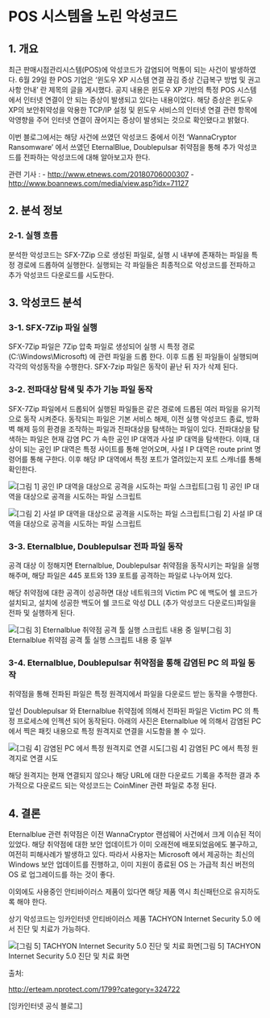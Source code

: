 # POS 시스템을 노린 악성코드

 

## 1. 개요

최근 판매시점관리시스템(POS)에 악성코드가 감염되어 먹통이 되는 사건이 발생하였다. 6월 29일 한 POS 기업은 ‘윈도우 XP 시스템 연결 끊김 증상 긴급복구 방법 및 권고사항 안내’ 란 제목의 글을 게시했다. 공지 내용은 윈도우 XP 기반의 특정 POS 시스템에서 인터넷 연결이 안 되는 증상이 발생되고 있다는 내용이었다. 해당 증상은 윈도우 XP의 보안취약성을 악용한 TCP/IP 설정 및 윈도우 서비스의 인터넷 연결 관련 항목에 악영향을 주어 인터넷 연결이 끊어지는 증상이 발생되는 것으로 확인됐다고 밝혔다.

 

이번 블로그에서는 해당 사건에 쓰였던 악성코드 중에서 이전 ‘WannaCryptor Ransomware’ 에서 쓰였던 EternalBlue, Doublepulsar 취약점을 통해 추가 악성코드를 전파하는 악성코드에 대해 알아보고자 한다.

 

관련 기사 : 
\- <http://www.etnews.com/20180706000307>
\- <http://www.boannews.com/media/view.asp?idx=71127>

 

 

 

## 2. 분석 정보

### 2-1. 실행 흐름

분석한 악성코드는 SFX-7Zip 으로 생성된 파일로, 실행 시 내부에 존재하는 파일을 특정 경로에 드롭하여 실행한다. 실행되는 각 파일들은 최종적으로 악성코드를 전파하고 추가 악성코드 다운로드를 시도한다.

 

 

 

## 3. 악성코드 분석

### 3-1. SFX-7Zip 파일 실행

SFX-7Zip 파일은 7Zip 압축 파일로 생성되어 실행 시 특정 경로(C:\Windows\Microsoft) 에 관련 파일을 드롭 한다. 이후 드롭 된 파일들이 실행되며 각각의 악성동작을 수행한다. SFX-7zip 파일은 동작이 끝난 뒤 자가 삭제 된다.

 

### 3-2. 전파대상 탐색 및 추가 기능 파일 동작

SFX-7Zip 파일에서 드롭되어 실행된 파일들은 같은 경로에 드롭된 여러 파일을 유기적으로 동작 시켜준다. 동작되는 파일은 기본 서비스 해제, 이전 실행 악성코드 종료, 방화벽 해제 등의 환경을 조작하는 파일과 전파대상을 탐색하는 파일이 있다.
전파대상을 탐색하는 파일은 현재 감염 PC 가 속한 공인 IP 대역과 사설 IP 대역을 탐색한다. 이때, 대상이 되는 공인 IP 대역은 특정 사이트를 통해 얻어오며, 사설 I P 대역은 route print 명령어를 통해 구한다. 이후 해당 IP 대역에서 특정 포트가 열려있는지 포트 스캐너를 통해 확인한다.

 

 

![[그림 1] 공인 IP 대역을 대상으로 공격을 시도하는 파일 스크립트](https://t1.daumcdn.net/cfile/tistory/995C1A375B61156115)[그림 1] 공인 IP 대역을 대상으로 공격을 시도하는 파일 스크립트

 

 

 

![[그림 2] 사설 IP 대역을 대상으로 공격을 시도하는 파일 스크립트](https://t1.daumcdn.net/cfile/tistory/99A67C375B61156211)[그림 2] 사설 IP 대역을 대상으로 공격을 시도하는 파일 스크립트

 

 

 

### 3-3. Eternalblue, Doublepulsar 전파 파일 동작

공격 대상 이 정해지면 Eternalblue, Doublepulsar 취약점을 동작시키는 파일을 실행해주며, 해당 파일은 445 포트와 139 포트를 공격하는 파일로 나누어져 있다.

해당 취약점에 대한 공격이 성공하면 대상 네트워크의 Victim PC 에 백도어 쉘 코드가 설치되고, 설치에 성공한 백도어 쉘 코드로 악성 DLL (추가 악성코드 다운로드)파일을 전파 및 실행하게 된다.

 

 

 

![[그림 3] Eternalblue 취약점 공격 툴 실행 스크립트 내용 중 일부](https://t1.daumcdn.net/cfile/tistory/9916F6375B6115620B)[그림 3] Eternalblue 취약점 공격 툴 실행 스크립트 내용 중 일부

 

 

 

### 3-4. Eternalblue, Doublepulsar 취약점을 통해 감염된 PC 의 파일 동작

취약점을 통해 전파된 파일은 특정 원격지에서 파일을 다운로드 받는 동작을 수행한다.

앞선 Doublepulsar 와 Eternalblue 취약점에 의해서 전파된 파일은 Victim PC 의 특정 프로세스에 인젝션 되어 동작된다. 아래의 사진은 Eternalblue 에 의해서 감염된 PC 에서 찍은 패킷 내용으로 특정 원격지로 연결을 시도함을 볼 수 있다.

 

 

 

![[그림 4] 감염된 PC 에서 특정 원격지로 연결 시도](https://t1.daumcdn.net/cfile/tistory/99EF3F3C5B61164918)[그림 4] 감염된 PC 에서 특정 원격지로 연결 시도

 

 

 

해당 원격지는 현재 연결되지 않으나 해당 URL에 대한 다운로드 기록을 추적한 결과 추가적으로 다운로드 되는 악성코드는 CoinMiner 관련 파일로 추정 된다.

 



 

 

## 4. 결론

Eternalblue 관련 취약점은 이전 WannaCryptor 랜섬웨어 사건에서 크게 이슈된 적이 있었다. 해당 취약점에 대한 보안 업데이트가 이미 오래전에 배포되었음에도 불구하고, 여전히 피해사례가 발생하고 있다. 따라서 사용자는 Microsoft 에서 제공하는 최신의 Windows 보안 업데이트를 진행하고, 이미 지원이 종료된 OS 는 가급적 최신 버전의 OS 로 업그레이드를 하는 것이 좋다.


이외에도 사용중인 안티바이러스 제품이 있다면 해당 제품 역시 최신패턴으로 유지하도록 해야 한다.


상기 악성코드는 잉카인터넷 안티바이러스 제품 TACHYON Internet Security 5.0 에서 진단 및 치료가 가능하다.

 

 

 

![[그림 5] TACHYON Internet Security 5.0 진단 및 치료 화면](https://t1.daumcdn.net/cfile/tistory/99E5DA375B6115630E)[그림 5] TACHYON Internet Security 5.0 진단 및 치료 화면

출처: 

http://erteam.nprotect.com/1799?category=324722

 [잉카인터넷 공식 블로그]